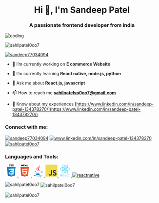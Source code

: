 <h1 align="center">Hi 👋, I'm Sandeep Patel</h1>
<h3 align="center">A passionate frontend developer from India</h3>
<img src="https://www.google.com/url?sa=i&url=https%3A%2F%2Fgifer.com%2Fen%2F3AyY&psig=AOvVaw097EMLDz70UGUSYCW1Tkma&ust=1702524326204000&source=images&cd=vfe&opi=89978449&ved=0CBEQjRxqFwoTCKDbstW7i4MDFQAAAAAdAAAAABAI" alt="coding">

<p align="left"> <img src="https://komarev.com/ghpvc/?username=sahilpatel0oo7&label=Profile%20views&color=0e75b6&style=flat" alt="sahilpatel0oo7" /> </p>

<p align="left"> <a href="https://twitter.com/sandeep77034094" target="blank"><img src="https://img.shields.io/twitter/follow/sandeep77034094?logo=twitter&style=for-the-badge" alt="sandeep77034094" /></a> </p>

- 🔭 I’m currently working on **E commerce Website**

- 🌱 I’m currently learning **React native, node.js, python**

- 💬 Ask me about **React.js, javascript**

- 📫 How to reach me **sahilpatelsp0oo7@gmail.com**

- 📄 Know about my experiences [https://www.linkedin.com/in/sandeep-patel-134378270/](https://www.linkedin.com/in/sandeep-patel-134378270/)

<h3 align="left">Connect with me:</h3>
<p align="left">
<a href="https://twitter.com/sandeep77034094" target="blank"><img align="center" src="https://raw.githubusercontent.com/rahuldkjain/github-profile-readme-generator/master/src/images/icons/Social/twitter.svg" alt="sandeep77034094" height="30" width="40" /></a>
<a href="https://linkedin.com/in/www.linkedin.com/in/sandeep-patel-134378270" target="blank"><img align="center" src="https://raw.githubusercontent.com/rahuldkjain/github-profile-readme-generator/master/src/images/icons/Social/linked-in-alt.svg" alt="www.linkedin.com/in/sandeep-patel-134378270" height="30" width="40" /></a>
<a href="https://instagram.com/sahilpatel0oo7" target="blank"><img align="center" src="https://raw.githubusercontent.com/rahuldkjain/github-profile-readme-generator/master/src/images/icons/Social/instagram.svg" alt="sahilpatel0oo7" height="30" width="40" /></a>
</p>

<h3 align="left">Languages and Tools:</h3>
<p align="left"> <a href="https://www.w3schools.com/css/" target="_blank" rel="noreferrer"> <img src="https://raw.githubusercontent.com/devicons/devicon/master/icons/css3/css3-original-wordmark.svg" alt="css3" width="40" height="40"/> </a> <a href="https://www.w3.org/html/" target="_blank" rel="noreferrer"> <img src="https://raw.githubusercontent.com/devicons/devicon/master/icons/html5/html5-original-wordmark.svg" alt="html5" width="40" height="40"/> </a> <a href="https://www.java.com" target="_blank" rel="noreferrer"> <img src="https://raw.githubusercontent.com/devicons/devicon/master/icons/java/java-original.svg" alt="java" width="40" height="40"/> </a> <a href="https://developer.mozilla.org/en-US/docs/Web/JavaScript" target="_blank" rel="noreferrer"> <img src="https://raw.githubusercontent.com/devicons/devicon/master/icons/javascript/javascript-original.svg" alt="javascript" width="40" height="40"/> </a> <a href="https://reactjs.org/" target="_blank" rel="noreferrer"> <img src="https://raw.githubusercontent.com/devicons/devicon/master/icons/react/react-original-wordmark.svg" alt="react" width="40" height="40"/> </a> <a href="https://reactnative.dev/" target="_blank" rel="noreferrer"> <img src="https://reactnative.dev/img/header_logo.svg" alt="reactnative" width="40" height="40"/> </a> </p>

<p><img align="left" src="https://github-readme-stats.vercel.app/api/top-langs?username=sahilpatel0oo7&show_icons=true&locale=en&layout=compact" alt="sahilpatel0oo7" /></p>

<p>&nbsp;<img align="center" src="https://github-readme-stats.vercel.app/api?username=sahilpatel0oo7&show_icons=true&locale=en" alt="sahilpatel0oo7" /></p>

<p><img align="center" src="https://github-readme-streak-stats.herokuapp.com/?user=sahilpatel0oo7&" alt="sahilpatel0oo7" /></p>
